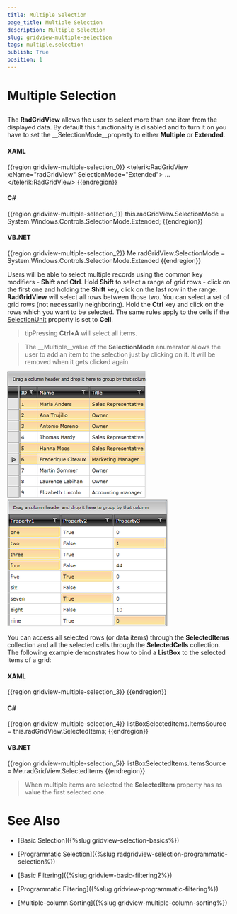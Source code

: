 ```yaml
---
title: Multiple Selection
page_title: Multiple Selection
description: Multiple Selection
slug: gridview-multiple-selection
tags: multiple,selection
publish: True
position: 1
---
```


# Multiple Selection



## 

The __RadGridView__ allows the user to select more than one item from the displayed data. By default this functionality is disabled and to turn it on you have to set the __SelectionMode__property to either __Multiple__ or __Extended__.

#### __XAML__

{{region gridview-multiple-selection_0}}
	<telerik:RadGridView x:Name="radGridView"
	                                 SelectionMode="Extended">
	    ...
	</telerik:RadGridView>
	{{endregion}}



#### __C#__

{{region gridview-multiple-selection_1}}
	this.radGridView.SelectionMode = System.Windows.Controls.SelectionMode.Extended;
	{{endregion}}



#### __VB.NET__

{{region gridview-multiple-selection_2}}
	Me.radGridView.SelectionMode = System.Windows.Controls.SelectionMode.Extended
	{{endregion}}



Users will be able to select multiple records using the common key modifiers - __Shift__ and __Ctrl__. Hold __Shift__ to select a range of grid rows - click on the first one and holding the __Shift__ key, click on the last row in the range. __RadGridView__ will select all rows between those two. You can select a set of grid rows (not necessarily neighboring). Hold the __Ctrl__ key and click on the rows which you want to be selected. The same rules apply to the cells if the [SelectionUnit](95D98659-5436-4CF0-8CEC-7C16469C3F61#selectionUnits) property is set to __Cell__.

>tipPressing __Ctrl+A__ will select all items.

>The __Multiple__value of the __SelectionMode__ enumerator allows the user to add an item to the selection just by clicking on it. It will be removed when it gets clicked again.

![](images/RadGridView_MultipleSelection_1.png)![](images/gridview_cell_selection.png)

You can access all selected rows (or data items) through the __SelectedItems__ collection and all the selected cells through the __SelectedCells__ collection. The following example demonstrates how to bind a __ListBox__ to the selected items of a grid:

#### __XAML__

{{region gridview-multiple-selection_3}}
	<ListBox x:Name="listBoxSelectedItems"
	         DisplayMemberPath="Name"
	         ItemsSource="{Binding SelectedItems, ElementName=radGridView}" />
	{{endregion}}



#### __C#__

{{region gridview-multiple-selection_4}}
	listBoxSelectedItems.ItemsSource = this.radGridView.SelectedItems;
	{{endregion}}



#### __VB.NET__

{{region gridview-multiple-selection_5}}
	listBoxSelectedItems.ItemsSource = Me.radGridView.SelectedItems
	{{endregion}}



>When multiple items are selected the __SelectedItem__ property has as value the first selected one.

# See Also

 * [Basic Selection]({%slug gridview-selection-basics%})

 * [Programmatic Selection]({%slug radgridview-selection-programmatic-selection%})

 * [Basic Filtering]({%slug gridview-basic-filtering2%})

 * [Programmatic Filtering]({%slug gridview-programmatic-filtering%})

 * [Multiple-column Sorting]({%slug gridview-multiple-column-sorting%})

